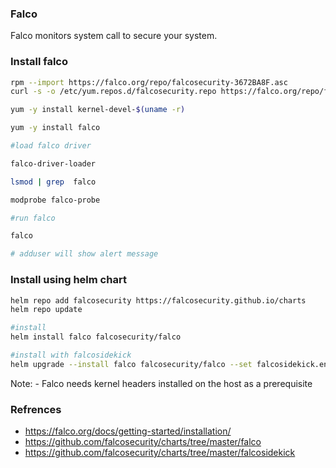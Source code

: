### Falco
Falco monitors system call to secure your system.

### Install falco

```bash
rpm --import https://falco.org/repo/falcosecurity-3672BA8F.asc
curl -s -o /etc/yum.repos.d/falcosecurity.repo https://falco.org/repo/falcosecurity-rpm.repo

yum -y install kernel-devel-$(uname -r)

yum -y install falco

#load falco driver

falco-driver-loader

lsmod | grep  falco

modprobe falco-probe

#run falco

falco

# adduser will show alert message

```

### Install using helm chart

```bash
helm repo add falcosecurity https://falcosecurity.github.io/charts
helm repo update

#install
helm install falco falcosecurity/falco

#install with falcosidekick
helm upgrade --install falco falcosecurity/falco --set falcosidekick.enabled=true --set falcosidekick.webui.enabled=true
```

Note: - Falco needs kernel headers installed on the host as a prerequisite

### Refrences
- https://falco.org/docs/getting-started/installation/
- https://github.com/falcosecurity/charts/tree/master/falco
- https://github.com/falcosecurity/charts/tree/master/falcosidekick